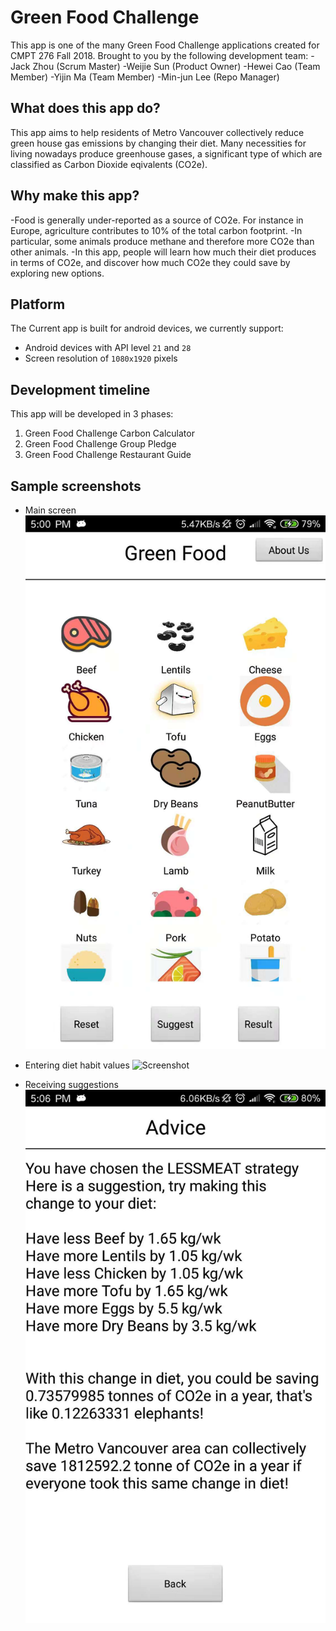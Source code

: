# Green Food Challenge

This app is one of the many Green Food Challenge applications created for CMPT 276 Fall 2018.
Brought to you by the following development team:
-Jack Zhou (Scrum Master)
-Weijie Sun (Product Owner)
-Hewei Cao (Team Member)
-Yijin Ma (Team Member)
-Min-jun Lee (Repo Manager)

## What does this app do?

This app aims to help residents of Metro Vancouver collectively reduce green house gas emissions by changing their diet.
Many necessities for living nowadays produce greenhouse gases, 
a significant type of which are classified as Carbon Dioxide eqivalents (CO2e).

## Why make this app?

-Food is generally under-reported as a source of CO2e. For instance in Europe, agriculture contributes to 10% of the total carbon footprint. 
-In particular, some animals produce methane and therefore more CO2e than other animals.
-In this app, people will learn how much their diet produces in terms of CO2e, and discover how much CO2e they could save by exploring new options.

## Platform

The Current app is built for android devices, we currently support:
- Android devices with API level `21` and `28`
- Screen resolution of `1080x1920` pixels

## Development timeline
This app will be developed in 3 phases:
1. Green Food Challenge Carbon Calculator
2. Green Food Challenge Group Pledge
3. Green Food Challenge Restaurant Guide

## Sample screenshots

- Main screen
![Screenshot](ss/screenshot1.jpg)

- Entering diet habit values
![Screenshot](ss/screenshot2.jpg)

- Receiving suggestions
![Screenshot](ss/screenshot3.jpg)